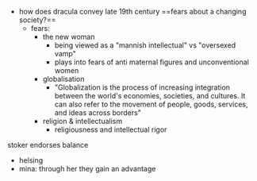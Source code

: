 * how does dracula convey late 19th century ==fears about a changing society?==
	* fears:
		* the new woman
			* being viewed as a "mannish intellectual" vs "oversexed vamp"
			* plays into fears of anti maternal figures and unconventional women
		* globalisation
			* "Globalization is the process of increasing integration between the world's economies, societies, and cultures. It can also refer to the movement of people, goods, services, and ideas across borders"
		* religion & intellectualism
			* religiousness and intellectual rigor

stoker endorses balance
* helsing
* mina: through her they gain an advantage